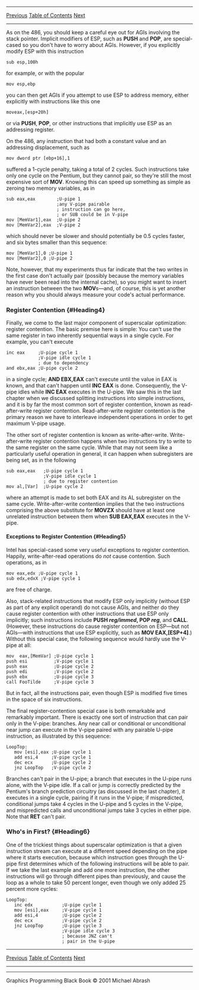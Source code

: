   ------------------------ --------------------------------- --------------------
  [Previous](21-01.html)   [Table of Contents](index.html)   [Next](21-03.html)
  ------------------------ --------------------------------- --------------------

As on the 486, you should keep a careful eye out for AGIs involving the
stack pointer. Implicit modifiers of ESP, such as **PUSH** and **POP**,
are special-cased so you don't have to worry about AGIs. However, if you
explicitly modify ESP with this instruction

    sub esp,100h

for example, or with the popular

    mov esp,ebp

you can then get AGIs if you attempt to use ESP to address memory,
either explicitly with instructions like this one

    moveax,[esp+20h]

or via **PUSH**, **POP**, or other instructions that implicitly use ESP
as an addressing register.

On the 486, any instruction that had both a constant value and an
addressing displacement, such as

    mov dword ptr [ebp+16],1

suffered a 1-cycle penalty, taking a total of 2 cycles. Such
instructions take only one cycle on the Pentium, but they cannot pair,
so they're still the most expensive sort of **MOV**. Knowing this can
speed up something as simple as zeroing two memory variables, as in

    sub eax,eax        ;U-pipe 1
                       ;any V-pipe pairable
                       ; instruction can go here,
                       ; or SUB could be in V-pipe
    mov [MemVar1],eax  ;U-pipe 2
    mov [MemVar2],eax  ;V-pipe 2

which should never be slower and should potentially be 0.5 cycles
faster, and six bytes smaller than this sequence:

    mov [MemVar1],0 ;U-pipe 1
    mov [MemVar2],0 ;U-pipe 2

Note, however, that my experiments thus far indicate that the two writes
in the first case don't actually pair (possibly because the memory
variables have never been read into the internal cache), so you might
want to insert an instruction between the two **MOV**s—and, of course,
this is yet another reason why you should always measure your code's
actual performance.

### Register Contention {#Heading4}

Finally, we come to the last major component of superscalar
optimization: register contention. The basic premise here is simple: You
can't use the same register in two inherently sequential ways in a
single cycle. For example, you can't execute

    inc eax     ;U-pipe cycle 1
                ;V-pipe idle cycle 1
                ; due to dependency
    and ebx,eax ;U-pipe cycle 2

in a single cycle; **AND EBX,EAX** can't execute until the value in EAX
is known, and that can't happen until **INC EAX** is done. Consequently,
the V-pipe idles while **INC EAX** executes in the U-pipe. We saw this
in the last chapter when we discussed splitting instructions into simple
instructions, and it is by far the most common sort of register
contention, known as read-after-write register contention.
Read-after-write register contention is the primary reason we have to
interleave independent operations in order to get maximum V-pipe usage.

The other sort of register contention is known as write-after-write.
Write-after-write register contention happens when two instructions try
to write to the same register on the same cycle. While that may not seem
like a particularly useful operation in general, it can happen when
subregisters are being set, as in the following

    sub eax,eax   ;U-pipe cycle 1
                  ;V-pipe idle cycle 1
                  ; due to register contention
    mov al,[Var]  ;U-pipe cycle 2

where an attempt is made to set both EAX and its AL subregister on the
same cycle. Write-after-write contention implies that the two
instructions comprising the above substitute for **MOVZX** should have
at least one unrelated instruction between them when **SUB EAX,EAX**
executes in the V-pipe.

#### Exceptions to Register Contention {#Heading5}

Intel has special-cased some very useful exceptions to register
contention. Happily, write-after-read operations do *not* cause
contention. Such operations, as in

    mov eax,edx ;U-pipe cycle 1
    sub edx,edxX ;V-pipe cycle 1

are free of charge.

Also, stack-related instructions that modify ESP only implicitly
(without ESP as part of any explicit operand) do not cause AGIs, and
neither do they cause register contention with other instructions that
use ESP only implicitly; such instructions include **PUSH *reg/immed*,
POP *reg***, and **CALL**. (However, these instructions do cause
register contention on ESP—but not AGIs—with instructions that use ESP
explicitly, such as **MOV EAX,[ESP+4]**.) Without this special case, the
following sequence would hardly use the V-pipe at all:

    mov  eax,[MemVar] ;U-pipe cycle 1
    push esi          ;V-pipe cycle 1
    push eax          ;U-pipe cycle 2
    push edi          ;V-pipe cycle 2
    push ebx          ;U-pipe cycle 3
    call FooTilde     ;V-pipe cycle 3

But in fact, all the instructions pair, even though ESP is modified five
times in the space of six instructions.

The final register-contention special case is both remarkable and
remarkably important. There is exactly one sort of instruction that can
pair only in the V-pipe: branches. Any near call or conditional or
unconditional near jump can execute in the V-pipe paired with any
pairable U-pipe instruction, as illustrated by this sequence:

    LoopTop:
       mov [esi],eax ;U-pipe cycle 1
       add esi,4     ;V-pipe cycle 1
       dec ecx       ;U-pipe cycle 2
       jnz LoopTop   ;V-pipe cycle 2

Branches can't pair in the U-pipe; a branch that executes in the U-pipe
runs alone, with the V-pipe idle. If a call or jump is correctly
predicted by the Pentium's branch prediction circuitry (as discussed in
the last chapter), it executes in a single cycle, pairing if it runs in
the V-pipe; if mispredicted, conditional jumps take 4 cycles in the
U-pipe and 5 cycles in the V-pipe, and mispredicted calls and
unconditional jumps take 3 cycles in either pipe. Note that **RET**
can't pair.

### Who's in First? {#Heading6}

One of the trickiest things about superscalar optimization is that a
given instruction stream can execute at a different speed depending on
the pipe where it starts execution, because which instruction goes
through the U-pipe first determines which of the following instructions
will be able to pair. If we take the last example and add one more
instruction, the other instructions will go through different pipes than
previously, and cause the loop as a whole to take 50 percent longer,
even though we only added 25 percent more cycles:

    LoopTop:
       inc edx           ;U-pipe cycle 1
       mov [esi],eax     ;V-pipe cycle 1
       add esi,4         ;U-pipe cycle 2
       dec ecx           ;V-pipe cycle 2
       jnz LoopTop       ;U-pipe cycle 3
                         ;V-pipe idle cycle 3
                         ; because JNZ can't
                         ; pair in the U-pipe

  ------------------------ --------------------------------- --------------------
  [Previous](21-01.html)   [Table of Contents](index.html)   [Next](21-03.html)
  ------------------------ --------------------------------- --------------------

* * * * *

Graphics Programming Black Book © 2001 Michael Abrash
